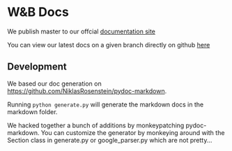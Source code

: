 # W&B Docs

We publish master to our offcial [documentation site](https://docs.wandb.com)

You can view our latest docs on a given branch directly on github [here](docs/markdown)

## Development

We based our doc generation on https://github.com/NiklasRosenstein/pydoc-markdown.

Running `python generate.py` will generate the markdown docs in the markdown folder.

We hacked together a bunch of additions by monkeypatching pydoc-markdown. You can customize the generator by monkeying around with the Section class in generate.py or google_parser.py which are not pretty...
